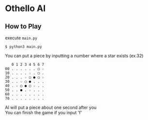 # Othello AI

## How to Play
execute ```main.py```
```
$ python3 main.py
```
You can put a piece by inputting a number where a star exists (ex.32) 
``` 
   0 1 2 3 4 5 6 7
00 . . . . . . ◯ ☆
10 . . . . ☆ . ◯ .
20 . . . ☆ ◯ ● ◯ ☆
30 . . ☆ ◯ ● . . .
40 . ☆ ◯ ● ◯ ☆ . .
50 . . ● . ☆ . . .
60 . . . . . . . .
70 . . . . . . . .
```

AI will put a piece about one second after you  
You can finish the game if you input 'f'